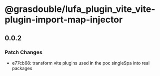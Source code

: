 # @grasdouble/lufa_plugin_vite_vite-plugin-import-map-injector

## 0.0.2

### Patch Changes

- e77cb68: transform vite plugins used in the poc singleSpa into real packages
